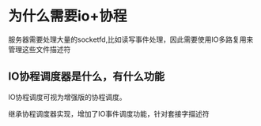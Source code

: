 # 为什么需要io+协程

服务器需要处理大量的socketfd,比如读写事件处理，因此需要使用IO多路复用来管理这些文件描述符

## IO协程调度器是什么，有什么功能

IO协程调度可视为增强版的协程调度。

继承协程调度器实现，增加了IO事件调度功能，针对套接字描述符